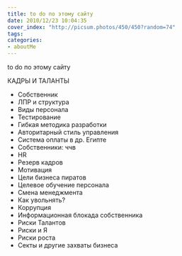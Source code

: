 ```yaml
---
title: to do по этому сайту
date: 2010/12/23 10:04:35
cover_index: "http://picsum.photos/450/450?random=74"
tags:
categories:
- aboutMe
---
```


to do по этому сайту


КАДРЫ И ТАЛАНТЫ
- Собственник
- ЛПР и структура
- Виды  персонала
- Тестирование
- Гибкая  методика разработки
- Авторитарный  стиль управления
- Система оплаты  в др. Египте
- Собственники: ччв
- HR
- Резерв кадров
- Мотивация
- Цели бизнеса пиратов
- Целевое обучение персонала
- Смена менеджмента
- Как увольнять?
- Коррупция
- Информационная блокада собственника
- Риски Талантов
- Риски и Я
- Риски роста
- Секты и другие захваты бизнеса
